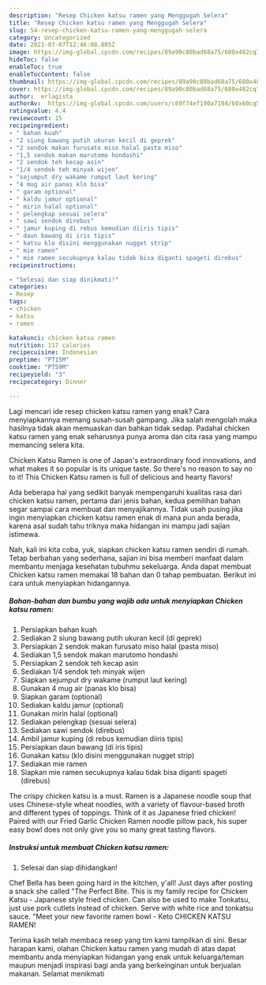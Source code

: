 ```yaml
---
description: "Resep Chicken katsu ramen yang Menggugah Selera"
title: "Resep Chicken katsu ramen yang Menggugah Selera"
slug: 54-resep-chicken-katsu-ramen-yang-menggugah-selera
category: Uncategorized
date: 2021-07-07T12:46:08.805Z
image: https://img-global.cpcdn.com/recipes/89a90c80bad68a75/680x482cq70/chicken-katsu-ramen-foto-resep-utama.jpg
hideToc: false
enableToc: true
enableTocContent: false
thumbnail: https://img-global.cpcdn.com/recipes/89a90c80bad68a75/680x482cq70/chicken-katsu-ramen-foto-resep-utama.jpg
cover: https://img-global.cpcdn.com/recipes/89a90c80bad68a75/680x482cq70/chicken-katsu-ramen-foto-resep-utama.jpg
author:  erlagista
authorAv:  https://img-global.cpcdn.com/users/c69f74ef190a7194/60x60cq50/avatar.jpg
ratingvalue: 4.4
reviewcount: 15
recipeingredient:
- " bahan kuah"
- "2 siung bawang putih ukuran kecil di geprek"
- "2 sendok makan furusato miso halal pasta miso"
- "1,5 sendok makan marutomo hondashi"
- "2 sendok teh kecap asin"
- "1/4 sendok teh minyak wijen"
- "sejumput dry wakame rumput laut kering"
- "4 mug air panas klo bisa"
- " garam optional"
- " kaldu jamur optional"
- " mirin halal optional"
- " pelengkap sesuai selera"
- " sawi sendok direbus"
- " jamur kuping di rebus kemudian diiris tipis"
- " daun bawang di iris tipis"
- " katsu klo disini menggunakan nugget strip"
- " mie ramen"
- " mie ramen secukupnya kalau tidak bisa diganti spageti direbus"
recipeinstructions:

- "Selesai dan siap dinikmati!"
categories:
- Resep
tags:
- chicken
- katsu
- ramen

katakunci: chicken katsu ramen 
nutrition: 117 calories
recipecuisine: Indonesian
preptime: "PT15M"
cooktime: "PT59M"
recipeyield: "3"
recipecategory: Dinner

---
```



Lagi mencari ide resep chicken katsu ramen yang enak? Cara menyiapkannya memang susah-susah gampang. Jika salah mengolah maka hasilnya tidak akan memuaskan dan bahkan tidak sedap. Padahal chicken katsu ramen yang enak seharusnya punya aroma dan cita rasa yang mampu memancing selera kita.


Chicken Katsu Ramen is one of Japan&#39;s extraordinary food innovations, and what makes it so popular is its unique taste. So there&#39;s no reason to say no to it! This Chicken Katsu ramen is full of delicious and hearty flavors!

Ada beberapa hal yang sedikit banyak mempengaruhi kualitas rasa dari chicken katsu ramen, pertama dari jenis bahan, kedua pemilihan bahan segar sampai cara membuat dan menyajikannya. Tidak usah pusing jika ingin menyiapkan chicken katsu ramen enak di mana pun anda berada, karena asal sudah tahu triknya maka hidangan ini mampu jadi sajian istimewa.


Nah, kali ini kita coba, yuk, siapkan chicken katsu ramen sendiri di rumah. Tetap berbahan yang sederhana, sajian ini bisa memberi manfaat dalam membantu menjaga kesehatan tubuhmu sekeluarga. Anda dapat membuat Chicken katsu ramen memakai 18 bahan dan 0 tahap pembuatan. Berikut ini cara untuk menyiapkan hidangannya.

<!--inarticleads1-->

##### Bahan-bahan dan bumbu yang wajib ada untuk menyiapkan Chicken katsu ramen:

1. Persiapkan  bahan kuah
1. Sediakan 2 siung bawang putih ukuran kecil (di geprek)
1. Persiapkan 2 sendok makan furusato miso halal (pasta miso)
1. Sediakan 1,5 sendok makan marutomo hondashi
1. Persiapkan 2 sendok teh kecap asin
1. Sediakan 1/4 sendok teh minyak wijen
1. Siapkan sejumput dry wakame (rumput laut kering)
1. Gunakan 4 mug air (panas klo bisa)
1. Siapkan  garam (optional)
1. Sediakan  kaldu jamur (optional)
1. Gunakan  mirin halal (optional)
1. Sediakan  pelengkap (sesuai selera)
1. Sediakan  sawi sendok (direbus)
1. Ambil  jamur kuping (di rebus kemudian diiris tipis)
1. Persiapkan  daun bawang (di iris tipis)
1. Gunakan  katsu (klo disini menggunakan nugget strip)
1. Sediakan  mie ramen
1. Siapkan  mie ramen secukupnya kalau tidak bisa diganti spageti (direbus)


The crispy chicken katsu is a must. Ramen is a Japanese noodle soup that uses Chinese-style wheat noodles, with a variety of flavour-based broth and different types of toppings. Think of it as Japanese fried chicken! Paired with our Fried Garlic Chicken Ramen noodle pillow pack, his super easy bowl does not only give you so many great tasting flavors. 

<!--inarticleads2-->

##### Instruksi untuk membuat Chicken katsu ramen:


1. Selesai dan siap dihidangkan!

Chef Bella has been going hard in the kitchen, y&#39;all! Just days after posting a snack she called &#34;The Perfect Bite. This is my family recipe for Chicken Katsu - Japanese style fried chicken. Can also be used to make Tonkatsu, just use pork cutlets instead of chicken. Serve with white rice and tonkatsu sauce. &#34;Meet your new favorite ramen bowl - Keto CHICKEN KATSU RAMEN! 

Terima kasih telah membaca resep yang tim kami tampilkan di sini. Besar harapan kami, olahan Chicken katsu ramen yang mudah di atas dapat membantu anda menyiapkan hidangan yang enak untuk keluarga/teman maupun menjadi inspirasi bagi anda yang berkeinginan untuk berjualan makanan. Selamat menikmati
